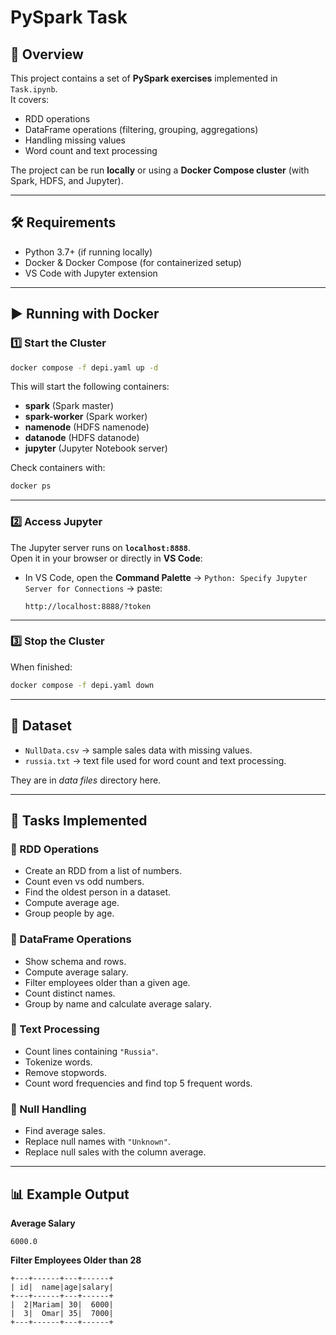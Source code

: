 # PySpark Task

## 📌 Overview
This project contains a set of **PySpark exercises** implemented in `Task.ipynb`.  
It covers:
- RDD operations  
- DataFrame operations (filtering, grouping, aggregations)  
- Handling missing values  
- Word count and text processing  

The project can be run **locally** or using a **Docker Compose cluster** (with Spark, HDFS, and Jupyter).  

---

## 🛠️ Requirements
- Python 3.7+ (if running locally)  
- Docker & Docker Compose (for containerized setup)  
- VS Code with Jupyter extension  

---

## ▶️ Running with Docker

### 1️⃣ Start the Cluster
```bash
docker compose -f depi.yaml up -d
```

This will start the following containers:  
- **spark** (Spark master)  
- **spark-worker** (Spark worker)  
- **namenode** (HDFS namenode)  
- **datanode** (HDFS datanode)  
- **jupyter** (Jupyter Notebook server)

Check containers with:
```bash
docker ps
```

---

### 2️⃣ Access Jupyter
The Jupyter server runs on **`localhost:8888`**.  
Open it in your browser or directly in **VS Code**:  

- In VS Code, open the **Command Palette** → `Python: Specify Jupyter Server for Connections` → paste:  
  ```
  http://localhost:8888/?token
  ```

---

### 3️⃣ Stop the Cluster
When finished:
```bash
docker compose -f depi.yaml down
```

---

## 📂 Dataset
- `NullData.csv` → sample sales data with missing values.  
- `russia.txt` → text file used for word count and text processing.  

They are in *data files* directory here. 

---

## 📘 Tasks Implemented

### 🔹 RDD Operations
- Create an RDD from a list of numbers.  
- Count even vs odd numbers.  
- Find the oldest person in a dataset.  
- Compute average age.  
- Group people by age.  

### 🔹 DataFrame Operations
- Show schema and rows.  
- Compute average salary.  
- Filter employees older than a given age.  
- Count distinct names.  
- Group by name and calculate average salary.  

### 🔹 Text Processing
- Count lines containing `"Russia"`.  
- Tokenize words.  
- Remove stopwords.  
- Count word frequencies and find top 5 frequent words.  

### 🔹 Null Handling
- Find average sales.  
- Replace null names with `"Unknown"`.  
- Replace null sales with the column average.  

---

## 📊 Example Output

**Average Salary**
```
6000.0
```

**Filter Employees Older than 28**
```
+---+------+---+------+
| id|  name|age|salary|
+---+------+---+------+
|  2|Mariam| 30|  6000|
|  3|  Omar| 35|  7000|
+---+------+---+------+
```
